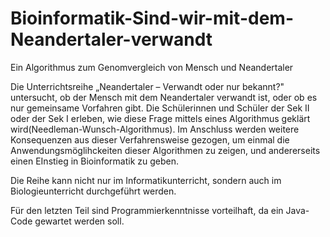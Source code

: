 Bioinformatik-Sind-wir-mit-dem-Neandertaler-verwandt
====================================================

Ein Algorithmus zum Genomvergleich von Mensch und Neandertaler


Die Unterrichtsreihe „Neandertaler – Verwandt oder nur bekannt?" 
untersucht, ob der Mensch mit dem Neandertaler verwandt ist, oder ob es nur
gemeinsame Vorfahren gibt.
Die Schülerinnen und Schüler der Sek II oder der Sek I erleben,
wie diese Frage mittels eines Algorithmus geklärt wird(Needleman-Wunsch-Algorithmus).
Im Anschluss werden weitere Konsequenzen aus dieser Verfahrensweise gezogen, um einmal die 
Anwendungsmöglihckeiten dieser Algorithmen zu zeigen, und andererseits einen EInstieg in Bioinformatik zu geben.

Die Reihe kann nicht nur im Informatikunterricht, sondern auch im Biologieunterricht durchgeführt werden.

Für den letzten Teil sind Programmierkenntnisse vorteilhaft, da ein Java-Code gewartet werden soll.

